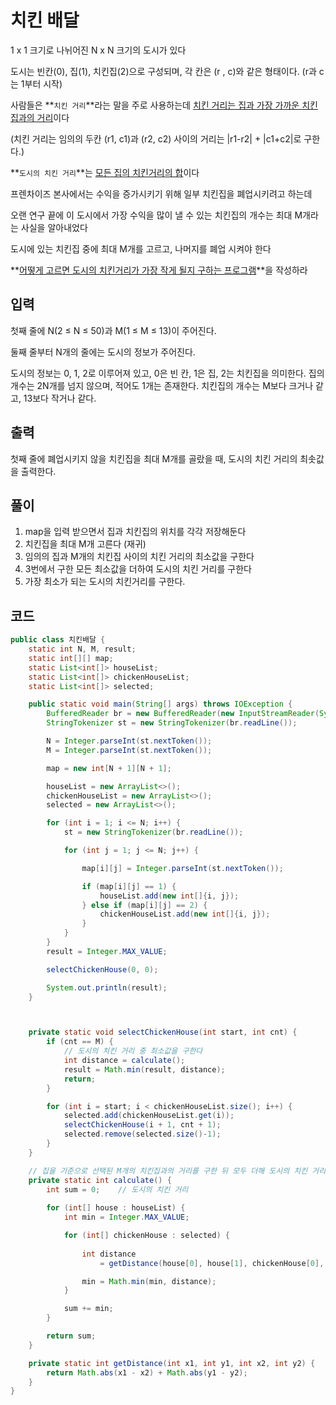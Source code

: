 # 치킨 배달



1 x 1 크기로 나뉘어진 N x N 크기의 도시가 있다

도시는 빈칸(0), 집(1), 치킨집(2)으로 구성되며, 각 칸은 (r , c)와 같은 형태이다. (r과 c는 1부터 시작)

사람들은  **`치킨 거리`**라는 말을 주로 사용하는데 <u>치킨 거리는 집과 가장 가까운 치킨집과의 거리</u>이다

(치킨 거리는 임의의 두칸 (r1, c1)과 (r2, c2) 사이의 거리는 |r1-r2| + |c1+c2|로 구한다.)

**`도시의 치킨 거리`**는 <u>모든 집의 치킨거리의 합</u>이다



프렌차이즈 본사에서는 수익을 증가시키기 위해 일부 치킨집을 폐업시키려고 하는데 

오랜 연구 끝에 이 도시에서 가장 수익을 많이 낼 수 있는 치킨집의 개수는 최대 M개라는 사실을 알아내었다

도시에 있는 치킨집 중에 최대 M개를 고르고, 나머지를 폐업 시켜야 한다

**<u>어떻게 고르면 도시의 치킨거리가 가장 작게 될지 구하는 프로그램</u>**을 작성하라



## 입력

첫째 줄에 N(2 ≤ N ≤ 50)과 M(1 ≤ M ≤ 13)이 주어진다.

둘째 줄부터 N개의 줄에는 도시의 정보가 주어진다.

도시의 정보는 0, 1, 2로 이루어져 있고, 0은 빈 칸, 1은 집, 2는 치킨집을 의미한다. 집의 개수는 2N개를 넘지 않으며, 적어도 1개는 존재한다. 치킨집의 개수는 M보다 크거나 같고, 13보다 작거나 같다.



## 출력

첫째 줄에 폐업시키지 않을 치킨집을 최대 M개를 골랐을 때, 도시의 치킨 거리의 최솟값을 출력한다.



## 풀이

1. map을 입력 받으면서 집과 치킨집의 위치를 각각 저장해둔다
2. 치킨집을 최대 M개 고른다 (재귀)
3. 임의의 집과 M개의 치킨집 사이의 치킨 거리의 최소값을 구한다
4. 3번에서 구한 모든 최소값을 더하여 도시의 치킨 거리를 구한다
5. 가장 최소가 되는 도시의 치킨거리를 구한다.



## 코드

```java
public class 치킨배달 {
    static int N, M, result;
    static int[][] map;
    static List<int[]> houseList;
    static List<int[]> chickenHouseList;
    static List<int[]> selected;

    public static void main(String[] args) throws IOException {
        BufferedReader br = new BufferedReader(new InputStreamReader(System.in));
        StringTokenizer st = new StringTokenizer(br.readLine());

        N = Integer.parseInt(st.nextToken());
        M = Integer.parseInt(st.nextToken());

        map = new int[N + 1][N + 1];

        houseList = new ArrayList<>();
        chickenHouseList = new ArrayList<>();
        selected = new ArrayList<>();

        for (int i = 1; i <= N; i++) {
            st = new StringTokenizer(br.readLine());

            for (int j = 1; j <= N; j++) {

                map[i][j] = Integer.parseInt(st.nextToken());

                if (map[i][j] == 1) {
                    houseList.add(new int[]{i, j});
                } else if (map[i][j] == 2) {
                    chickenHouseList.add(new int[]{i, j});
                }
            }
        }
        result = Integer.MAX_VALUE;

        selectChickenHouse(0, 0);

        System.out.println(result);
    }



    private static void selectChickenHouse(int start, int cnt) {
        if (cnt == M) {
            // 도시의 치킨 거리 중 최소값을 구한다
            int distance = calculate();
            result = Math.min(result, distance);
            return;
        }

        for (int i = start; i < chickenHouseList.size(); i++) {
            selected.add(chickenHouseList.get(i));
            selectChickenHouse(i + 1, cnt + 1);
            selected.remove(selected.size()-1);
        }
    }

    // 집을 기준으로 선택된 M개의 치킨집과의 거리를 구한 뒤 모두 더해 도시의 치킨 거리를 구한다
    private static int calculate() {
        int sum = 0;	// 도시의 치킨 거리
        
        for (int[] house : houseList) {
            int min = Integer.MAX_VALUE;

            for (int[] chickenHouse : selected) {
                
                int distance
                    = getDistance(house[0], house[1], chickenHouse[0], chickenHouse[1]);

                min = Math.min(min, distance);
            }

            sum += min;
        }

        return sum;
    }

    private static int getDistance(int x1, int y1, int x2, int y2) {
        return Math.abs(x1 - x2) + Math.abs(y1 - y2);
    }
}

```
